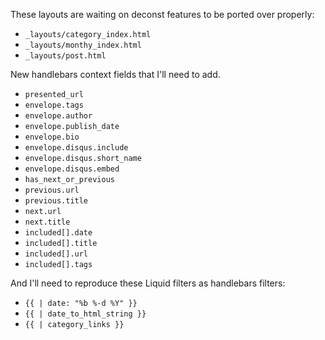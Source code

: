 These layouts are waiting on deconst features to be ported over properly:

 * `_layouts/category_index.html`
 * `_layouts/monthy_index.html`
 * `_layouts/post.html`

New handlebars context fields that I'll need to add.

 * `presented_url`
 * `envelope.tags`
 * `envelope.author`
 * `envelope.publish_date`
 * `envelope.bio`
 * `envelope.disqus.include`
 * `envelope.disqus.short_name`
 * `envelope.disqus.embed`
 * `has_next_or_previous`
 * `previous.url`
 * `previous.title`
 * `next.url`
 * `next.title`
 * `included[].date`
 * `included[].title`
 * `included[].url`
 * `included[].tags`

And I'll need to reproduce these Liquid filters as handlebars filters:

 * `{{ | date: "%b %-d %Y" }}`
 * `{{ | date_to_html_string }}`
 * `{{ | category_links }}`
